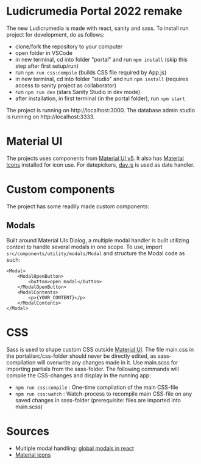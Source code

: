 # Ludicrumedia Portal 2022 remake
The new Ludicrumedia is made with react, sanity and sass. To install run project for development, do as follows:
- clone/fork the repository to your computer
- open folder in VSCode
- in new terminal, cd into folder "portal" and run `npm install` (skip this step after first setup/run)
- run `npm run css:compile` (builds CSS file required by App.js)
- in new terminal, cd into folder "studio" and run `npm install` (requires access to sanity project as collaborator)
- run `npm run dev` (stars Sanity Studio in dev mode)
- after installation, in first terminal (in the portal folder), run `npm start`

The project is running on http://localhost:3000. The database admin studio is running on http://localhost:3333.

# Material UI
The projects uses components from [Material UI v5](https://mui.com/getting-started/usage/). It also has [Material Icons](https://mui.com/components/material-icons/) installed for icon use. For datepickers, [day.js](https://day.js.org/) is used as date handler.

# Custom components
The project has some readily made custom components:

## Modals
Built around Material UIs Dialog, a multiple modal handler is built utilizing context to handle several modals in one scope. To use, import `src/components/utility/modals/Modal` and structure the Modal code as such:
```
<Modal>
    <ModalOpenButton>
        <button>open modal</button>
    </ModalOpenButton>
    <ModalContents>
        <p>{YOUR_CONTENT}</p>
    </ModalContents>
</Modal>
```

# CSS
Sass is used to shape custom CSS outside [Material UI](https://mui.com/). The file main.css in the portal/src/css-folder should never be directly edited, as sass-compilation will overwrite any changes made in it.
Use main.scss for importing partials from the sass-folder. The following commands will compile the CSS-changes and display in the running app:
- `npm run css:compile` : One-time compilation of the main CSS-file
- `npm run css:watch` : Watch-process to recompile main CSS-file on any saved changes in sass-folder (prerequisite: files are imported into main.scss)

# Sources
- Multiple modal handling: [global modals in react](https://www.daggala.com/global-modals-in-react/)
- [Material icons](https://mui.com/components/material-icons/)